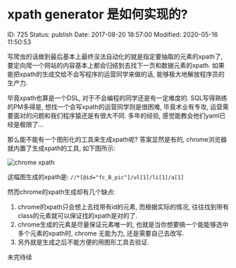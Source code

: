 # xpath generator 是如何实现的?


ID: 725
Status: publish
Date: 2017-08-20 18:57:00
Modified: 2020-05-16 11:50:53


写爬虫的话做到最后基本上最终没法自动化的就是指定要抽取的元素的xpath了, 要定向爬一个网站的内容基本上都会归结到去找下一页和数据元素的xpath. 如果能把xpath的生成交给不会写程序的运营同学来做的话, 能够极大地解放程序员的生产力.

毕竟xpath也算是一个DSL, 对于不会编程的同学还是有一定难度的. SQL写得熟练的PM多得是, 想找一个会写xpath的运营同学则是很困难, 毕竟术业有专攻, 运营需要面对的问题和我们程序猿还是有很大不同. 多年的经验, 感觉能教会他们yaml已经是极限了...

那么能不能有一个图形化的工具来生成xpath呢? 答案显然是有的, chrome浏览器就内置了生成xpath的工具, 如下图所示:

![chrome xpath](https://ws4.sinaimg.cn/large/006tNc79ly1flhwpu64uvj31f20keaj4.jpg)

这幅图生成的xpath是: `//*[@id="fc_B_pic"]/ul[1]/li[1]/a[1]`

然而chrome的xpath生成却有几个缺点:

1. chrome的xpath只会想上去找带有id的元素, 而根据实际的情况, 往往找到带有class的元素就可以保证找的xpath是对的了.
2. chrome生成的元素是尽量保证元素唯一的, 也就是当你想要搞一个能能够选中多个元素的xpath时, chrome 无能为力, 还是需要自己去改写.
3. 另外就是生成之后不能方便的用图形工具去验证.

未完待续
